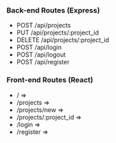 ### Back-end Routes (Express)

- POST /api/projects
- PUT /api/projects/:project_id
- DELETE /api/projects/:project_id
- POST /api/login
- POST /api/logout
- POST /api/register

### Front-end Routes (React)

- / => <Home>
- /projects => <Projects>
- /projects/new => <NewProject>
- /projects/:project_id => <Project id={...}>
- /login => <Login>
- /register => <Register>
